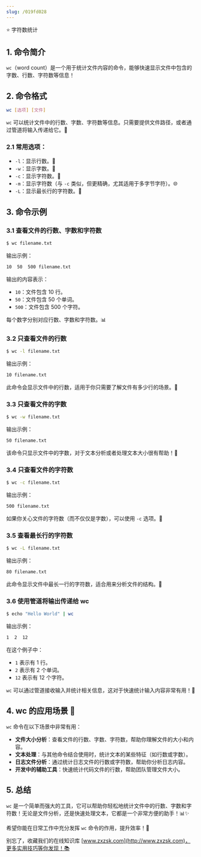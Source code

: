 ```yaml
---
slug: /019fd028
---
```

⭐ 字符数统计

## 1. 命令简介

`wc`（word count）是一个用于统计文件内容的命令，能够快速显示文件中包含的字数、行数、字符数等信息！

## 2. 命令格式

```bash
wc [选项] [文件]
```

`wc` 可以统计文件中的行数、字数、字符数等信息。只需要提供文件路径，或者通过管道将输入传递给它。🔄

### 2.1 **常用选项**：

- `-l`：显示行数。📝
- `-w`：显示字数。📏
- `-c`：显示字符数。🔡
- `-m`：显示字符数（与 `-c` 类似，但更精确，尤其适用于多字节字符）。🌐
- `-L`：显示最长行的字符数。📐

## 3. 命令示例

### 3.1 **查看文件的行数、字数和字符数**

```bash
$ wc filename.txt
```

输出示例：

```bash
10  50  500 filename.txt
```

输出的内容表示：
- `10`：文件包含 10 行。
- `50`：文件包含 50 个单词。
- `500`：文件包含 500 个字符。

每个数字分别对应行数、字数和字符数。📊

### 3.2 **只查看文件的行数**

```bash
$ wc -l filename.txt
```

输出示例：

```bash
10 filename.txt
```

此命令会显示文件中的行数，适用于你只需要了解文件有多少行的场景。📝

### 3.3 **只查看文件的字数**

```bash
$ wc -w filename.txt
```

输出示例：

```bash
50 filename.txt
```

该命令只显示文件中的字数，对于文本分析或者处理文本大小很有帮助！📏

### 3.4 **只查看文件的字符数**

```bash
$ wc -c filename.txt
```

输出示例：

```bash
500 filename.txt
```

如果你关心文件的字符数（而不仅仅是字数），可以使用 `-c` 选项。🔡

### 3.5 **查看最长行的字符数**

```bash
$ wc -L filename.txt
```

输出示例：

```bash
80 filename.txt
```

此命令显示文件中最长一行的字符数，适合用来分析文件的结构。📐

### 3.6 **使用管道将输出传递给 wc**

```bash
$ echo "Hello World" | wc
```

输出示例：

```bash
1  2  12
```

在这个例子中：
- `1` 表示有 1 行。
- `2` 表示有 2 个单词。
- `12` 表示有 12 个字符。

`wc` 可以通过管道接收输入并统计相关信息，这对于快速统计输入内容非常有用！🔄

## 4. wc 的应用场景 🎯

`wc` 命令在以下场景中非常有用：
- **文件大小分析**：查看文件的行数、字数、字符数，帮助你理解文件的大小和内容。
- **文本处理**：与其他命令结合使用时，统计文本的某些特征（如行数或字数）。
- **日志文件分析**：通过统计日志文件的行数或字符数，帮助你分析日志内容。
- **开发中的辅助工具**：快速统计代码文件的行数，帮助团队管理文件大小。

## 5. 总结

`wc` 是一个简单而强大的工具，它可以帮助你轻松地统计文件中的行数、字数和字符数！无论是文件分析，还是快速处理文本，它都是一个非常方便的助手！📊✨

希望你能在日常工作中充分发挥 `wc` 命令的作用，提升效率！🌟

别忘了，收藏我们的在线知识库 [www.zxzsk.com](http://www.zxzsk.com)，更多实用技巧等你发现！📚

